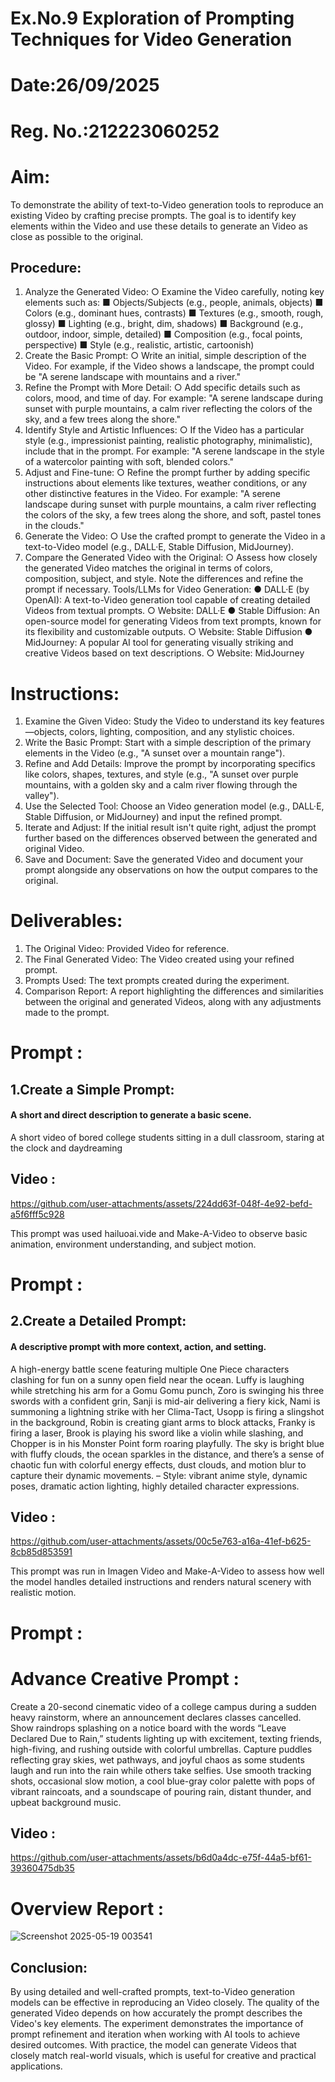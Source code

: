 # Ex.No.9 Exploration of Prompting Techniques for Video Generation

# Date:26/09/2025
# Reg. No.:212223060252

# Aim:
To demonstrate the ability of text-to-Video generation tools to reproduce an existing Video by crafting precise prompts. The goal is to identify key elements within the Video and use these details to generate an Video as close as possible to the original.
## Procedure:
1.	Analyze the Generated Video:
○	Examine the Video carefully, noting key elements such as:
■	Objects/Subjects (e.g., people, animals, objects)
■	Colors (e.g., dominant hues, contrasts)
■	Textures (e.g., smooth, rough, glossy)
■	Lighting (e.g., bright, dim, shadows)
■	Background (e.g., outdoor, indoor, simple, detailed)
■	Composition (e.g., focal points, perspective)
■	Style (e.g., realistic, artistic, cartoonish)
2.	Create the Basic Prompt:
○	Write an initial, simple description of the Video. For example, if the Video shows a landscape, the prompt could be "A serene landscape with mountains and a river."
3.	Refine the Prompt with More Detail:
○	Add specific details such as colors, mood, and time of day. For example: "A serene landscape during sunset with purple mountains, a calm river reflecting the colors of the sky, and a few trees along the shore."
4.	Identify Style and Artistic Influences:
○	If the Video has a particular style (e.g., impressionist painting, realistic photography, minimalistic), include that in the prompt. For example: "A serene landscape in the style of a watercolor painting with soft, blended colors."
5.	Adjust and Fine-tune:
○	Refine the prompt further by adding specific instructions about elements like textures, weather conditions, or any other distinctive features in the Video. For example: "A serene landscape during sunset with purple mountains, a calm river reflecting the colors of the sky, a few trees along the shore, and soft, pastel tones in the clouds."
6.	Generate the Video:
○	Use the crafted prompt to generate the Video in a text-to-Video model (e.g., DALL·E, Stable Diffusion, MidJourney).
7.	Compare the Generated Video with the Original:
○	Assess how closely the generated Video matches the original in terms of colors, composition, subject, and style. Note the differences and refine the prompt if necessary.
Tools/LLMs for Video Generation:
●	DALL·E (by OpenAI): A text-to-Video generation tool capable of creating detailed Videos from textual prompts.
○	Website: DALL·E
●	Stable Diffusion: An open-source model for generating Videos from text prompts, known for its flexibility and customizable outputs.
○	Website: Stable Diffusion
●	MidJourney: A popular AI tool for generating visually striking and creative Videos based on text descriptions.
○	Website: MidJourney

# Instructions:
1.	Examine the Given Video: Study the Video to understand its key features—objects, colors, lighting, composition, and any stylistic choices.
2.	Write the Basic Prompt: Start with a simple description of the primary elements in the Video (e.g., "A sunset over a mountain range").
3.	Refine and Add Details: Improve the prompt by incorporating specifics like colors, shapes, textures, and style (e.g., "A sunset over purple mountains, with a golden sky and a calm river flowing through the valley").
4.	Use the Selected Tool: Choose an Video generation model (e.g., DALL·E, Stable Diffusion, or MidJourney) and input the refined prompt.
5.	Iterate and Adjust: If the initial result isn't quite right, adjust the prompt further based on the differences observed between the generated and original Video.
6.	Save and Document: Save the generated Video and document your prompt alongside any observations on how the output compares to the original.

# Deliverables:
1.	The Original Video: Provided Video for reference.
2.	The Final Generated Video: The Video created using your refined prompt.
3.	Prompts Used: The text prompts created during the experiment.
4.	Comparison Report: A report highlighting the differences and similarities between the original and generated Videos, along with any adjustments made to the prompt.



# Prompt :
## 1.Create a Simple Prompt:
#### A short and direct description to generate a basic scene.

A short video of bored college students sitting in a dull classroom, staring at the clock and daydreaming

## Video :




https://github.com/user-attachments/assets/224dd63f-048f-4e92-befd-a5f6fff5c928





This prompt was used  hailuoai.vide and Make-A-Video to observe basic animation, environment understanding, and subject motion.
# Prompt :
## 2.Create a Detailed Prompt:
#### A descriptive prompt with more context, action, and setting.

A high-energy battle scene featuring multiple One Piece characters clashing for fun on a sunny open field near the ocean. Luffy is laughing while stretching his arm for a Gomu Gomu punch, Zoro is swinging his three swords with a confident grin, Sanji is mid-air delivering a fiery kick, Nami is summoning a lightning strike with her Clima-Tact, Usopp is firing a slingshot in the background, Robin is creating giant arms to block attacks, Franky is firing a laser, Brook is playing his sword like a violin while slashing, and Chopper is in his Monster Point form roaring playfully. The sky is bright blue with fluffy clouds, the ocean sparkles in the distance, and there’s a sense of chaotic fun with colorful energy effects, dust clouds, and motion blur to capture their dynamic movements.
– Style: vibrant anime style, dynamic poses, dramatic action lighting, highly detailed character expressions.

## Video :



https://github.com/user-attachments/assets/00c5e763-a16a-41ef-b625-8cb85d853591




This prompt was run in Imagen Video and Make-A-Video to assess how well the model handles detailed instructions and renders natural scenery with realistic motion.


# Prompt : 
# Advance Creative Prompt :

Create a 20-second cinematic video of a college campus during a sudden heavy rainstorm, where an announcement declares classes cancelled. Show raindrops splashing on a notice board with the words “Leave Declared Due to Rain,” students lighting up with excitement, texting friends, high-fiving, and rushing outside with colorful umbrellas. Capture puddles reflecting gray skies, wet pathways, and joyful chaos as some students laugh and run into the rain while others take selfies. Use smooth tracking shots, occasional slow motion, a cool blue-gray color palette with pops of vibrant raincoats, and a soundscape of pouring rain, distant thunder, and upbeat background music.
## Video :




https://github.com/user-attachments/assets/b6d0a4dc-e75f-44a5-bf61-39360475db35



# Overview Report :
![Screenshot 2025-05-19 003541](https://github.com/user-attachments/assets/235ceefb-2bb7-4341-b9f3-5a84adfe39ac)




## Conclusion:
By using detailed and well-crafted prompts, text-to-Video generation models can be effective in reproducing an Video closely. The quality of the generated Video depends on how accurately the prompt describes the Video's key elements. The experiment demonstrates the importance of prompt refinement and iteration when working with AI tools to achieve desired outcomes. With practice, the model can generate Videos that closely match real-world visuals, which is useful for creative and practical applications.
